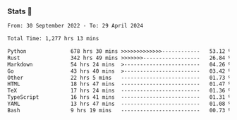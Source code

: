 ### Stats 👋
<!--START_SECTION:waka-->

```txt
From: 30 September 2022 - To: 29 April 2024

Total Time: 1,277 hrs 13 mins

Python              678 hrs 30 mins >>>>>>>>>>>>>------------   53.12 %
Rust                342 hrs 49 mins >>>>>>>------------------   26.84 %
Markdown            54 hrs 24 mins  >------------------------   04.26 %
Go                  43 hrs 40 mins  >------------------------   03.42 %
Other               22 hrs 5 mins   -------------------------   01.73 %
HTML                18 hrs 47 mins  -------------------------   01.47 %
TeX                 17 hrs 24 mins  -------------------------   01.36 %
TypeScript          16 hrs 41 mins  -------------------------   01.31 %
YAML                13 hrs 47 mins  -------------------------   01.08 %
Bash                9 hrs 19 mins   -------------------------   00.73 %
```

<!--END_SECTION:waka-->

<!--
**buhaytza2005/buhaytza2005** is a ✨ _special_ ✨ repository because its `README.md` (this file) appears on your GitHub profile.

Here are some ideas to get you started:

- 🔭 I’m currently working on ...
- 🌱 I’m currently learning ...
- 👯 I’m looking to collaborate on ...
- 🤔 I’m looking for help with ...
- 💬 Ask me about ...
- 📫 How to reach me: ...
- 😄 Pronouns: ...
- ⚡ Fun fact: ...
-->


